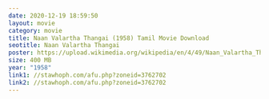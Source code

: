 ```yaml
---
date: 2020-12-19 18:59:50
layout: movie
category: movie
title: Naan Valartha Thangai (1958) Tamil Movie Download
seotitle: Naan Valartha Thangai
poster: https://upload.wikimedia.org/wikipedia/en/4/49/Naan_Valartha_Thangai.jpg
size: 400 MB
year: "1958"
link1: //stawhoph.com/afu.php?zoneid=3762702
link2: //stawhoph.com/afu.php?zoneid=3762702
---
```

